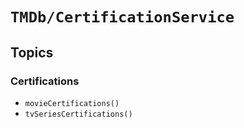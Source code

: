 # ``TMDb/CertificationService``

## Topics

### Certifications

- ``movieCertifications()``
- ``tvSeriesCertifications()``
